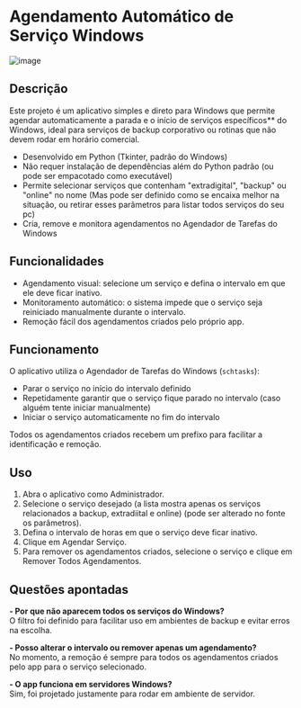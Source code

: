 # Agendamento Automático de Serviço Windows
![image](https://github.com/user-attachments/assets/bf0c8f6f-75af-4f5f-96ec-1c3bd7c4d69b)

## Descrição
Este projeto é um aplicativo simples e direto para Windows que permite agendar automaticamente a parada e o início de serviços específicos** do Windows, ideal para serviços de backup corporativo ou rotinas que não devem rodar em horário comercial.
- Desenvolvido em Python (Tkinter, padrão do Windows)
- Não requer instalação de dependências além do Python padrão (ou pode ser empacotado como executável)
- Permite selecionar serviços que contenham "extradigital", "backup" ou "online" no nome (Mas pode ser definido como se encaixa melhor na situação, ou retirar esses parâmetros para listar todos serviços do seu pc)
- Cria, remove e monitora agendamentos no Agendador de Tarefas do Windows

## Funcionalidades
- Agendamento visual: selecione um serviço e defina o intervalo em que ele deve ficar inativo.
- Monitoramento automático: o sistema impede que o serviço seja reiniciado manualmente durante o intervalo.
- Remoção fácil dos agendamentos criados pelo próprio app.

## Funcionamento
O aplicativo utiliza o Agendador de Tarefas do Windows (`schtasks`):
- Parar o serviço no início do intervalo definido
- Repetidamente garantir que o serviço fique parado no intervalo (caso alguém tente iniciar manualmente)
- Iniciar o serviço automaticamente no fim do intervalo

Todos os agendamentos criados recebem um prefixo para facilitar a identificação e remoção.

## Uso
1. Abra o aplicativo como Administrador.
2. Selecione o serviço desejado (a lista mostra apenas os serviços relacionados a backup, extradiital e online) (pode ser alterado no fonte os parâmetros).
3. Defina o intervalo de horas em que o serviço deve ficar inativo.
4. Clique em Agendar Serviço.
5. Para remover os agendamentos criados, selecione o serviço e clique em Remover Todos Agendamentos.

## Questões apontadas
**- Por que não aparecem todos os serviços do Windows?**  
O filtro foi definido para facilitar uso em ambientes de backup e evitar erros na escolha.

**- Posso alterar o intervalo ou remover apenas um agendamento?**  
No momento, a remoção é sempre para todos os agendamentos criados pelo app para o serviço selecionado.

**- O app funciona em servidores Windows?**  
Sim, foi projetado justamente para rodar em ambiente de servidor.
